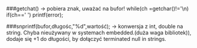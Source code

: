###getchat() -> pobiera znak, uważać na bufor! while(ch =getchar()!='\n\) if(ch==' ') printf(error);

###snprintf(bufor,długośc,"%d",wartość); -> konwersja z int, double na string. Chyba nieużywany w systemach embedded.(duża waga bibliotek)),  dodaje się +1 do długości, by dołączyć terminated null in strings.
